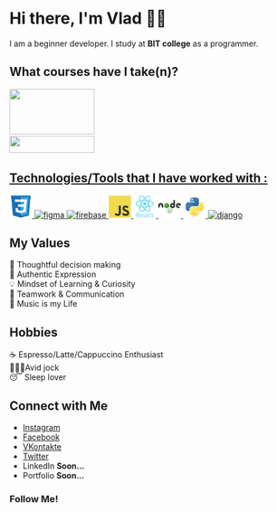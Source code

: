 # Hi there, I'm Vlad 👋🏻
I am a beginner developer. I study at <strong>BIT college</strong>  as a programmer.

## What courses have I take(n)? <br/>
<a href="https://www.coursera.org/learn/machine-learning?" target="_blank"><img src="https://d3njjcbhbojbot.cloudfront.net/api/utilities/v1/imageproxy/https://s3.amazonaws.com/coursera_assets/xdp/partnerLogos/svg/stanford.svg?auto=format%2Ccompress&dpr=1&h=70" width="150" height="80"/> <br/>
<a href="https://www.coursera.org/learn/html-css-javascript-for-web-developers?" target="_blank"><img src="https://d3njjcbhbojbot.cloudfront.net/api/utilities/v1/imageproxy/https://s3.amazonaws.com/coursera_assets/xdp/jhu_v3.svg?auto=format%2Ccompress&dpr=1&h=50" width="150" height="30"/> <br/>

## Technologies/Tools that I have worked with :
<a href="https://www.w3schools.com/css/" target="_blank"> <img src="https://raw.githubusercontent.com/devicons/devicon/master/icons/css3/css3-original.svg" alt="css3" width="40" height="40"/> <a href="https://www.figma.com/" target="_blank"> <img src="https://www.vectorlogo.zone/logos/figma/figma-icon.svg" alt="figma" width="40" height="40"/> <a href="https://firebase.google.com/" target="_blank"> <img src="https://www.vectorlogo.zone/logos/firebase/firebase-icon.svg" alt="firebase" width="40" height="40"/> <a href="https://developer.mozilla.org/en-US/docs/Web/JavaScript" target="_blank"> <img src="https://raw.githubusercontent.com/devicons/devicon/master/icons/javascript/javascript-original.svg" alt="javascript" width="40" height="40"/> <a href="https://reactjs.org/" rel="nofollow"> <img src="https://raw.githubusercontent.com/devicons/devicon/master/icons/react/react-original-wordmark.svg" alt="react" width="40" height="40" style="max-width:100%;"> <a href="https://nodejs.org" rel="nofollow"> <img src="https://raw.githubusercontent.com/devicons/devicon/master/icons/nodejs/nodejs-original-wordmark.svg" alt="nodejs" width="40" height="40" style="max-width:100%;"> </a> </a> <a href="https://www.python.org" rel="nofollow"> <img src="https://raw.githubusercontent.com/devicons/devicon/master/icons/python/python-original.svg" alt="python" width="40" height="40" style="max-width:100%;"> </a> <a href="https://www.djangoproject.com/" rel="nofollow"> <img src="https://cdn.iconscout.com/icon/free/png-512/django-2-282855.png" alt="django" width="40" height="40" style="max-width:100%;"> </a> 


## My Values
🧠 Thoughtful decision making <br/>
🖤 Authentic Expression <br/>
💡 Mindset of Learning & Curiosity <br/>
🙌 Teamwork & Communication <br/>
🎵 Music is my Life

## Hobbies
☕️ Espresso/Latte/Cappuccino Enthusiast <br/>
🏋🏻‍♀️Avid  jock </br>
😴 Sleep lover

## Connect with Me
- [Instagram](https://www.instagram.com/vladislav_henkel/) <br/>
- [Facebook](https://www.facebook.com/vladislav.henkel.3) <br/>
- [VKontakte](https://vk.com/vladislavcodes) <br/>
- [Twitter](https://twitter.com/vladhenkel) <br/>
- LinkedIn <strong>Soon...</strong>
- Portfolio <strong>Soon...</strong>


<h3><blow>Follow Me!<blow/><h3/>
